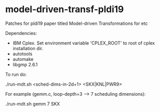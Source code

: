# model-driven-transf-pldi19
Patches for pldi19 paper titled Model-driven Transformations for etc 


Dependencies:
* IBM Cplex. Set environment variable 'CPLEX_ROOT' to root of cplex installation dir.
* autotools
* automake
* libgmp 2.6.1

To run do:

./run-mdt.sh <filename-no-extension> <sched-dims-in-2d+1>  <SKX|KNL|PWR9>

For example (gemm.c, loop-depth=3 --> 7 scheduling dimensions):

./run-mdt.sh gemm 7 SKX
